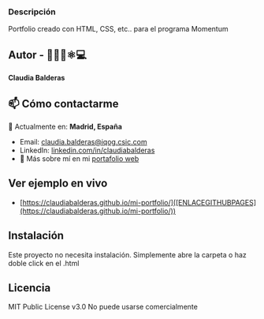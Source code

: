 ### Descripción
Portfolio creado con HTML, CSS, etc.. para el programa Momentum

## Autor - 👩🏻‍🔬⚛️💻
**Claudia Balderas**

## 📫 Cómo contactarme
📍 Actualmente en: **Madrid, España**
- Email: claudia.balderas@iqog.csic.com
- LinkedIn: [linkedin.com/in/claudiabalderas](https://www.linkedin.com/in/phdclaudiabalderas/)
- 📌 Más sobre mí en mi [portafolio web](https://claudiabalderas.github.io/mi-portfolio/)

## Ver ejemplo en vivo
- [https://claudiabalderas.github.io/mi-portfolio/]([ENLACEGITHUBPAGES](https://claudiabalderas.github.io/mi-portfolio/))

## Instalación
Este proyecto no necesita instalación. Simplemente abre la carpeta o haz doble click en el .html

## Licencia
MIT Public License v3.0
No puede usarse comercialmente
